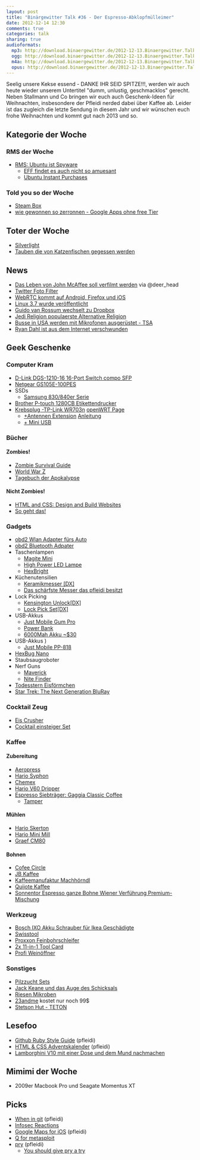 ```yaml
---
layout: post
title: "Binärgewitter Talk #36 - Der Espresso-Abklopfmülleimer"
date: 2012-12-14 12:30
comments: true
categories: talk
sharing: true
audioformats:
  mp3: http://download.binaergewitter.de/2012-12-13.Binaergewitter.Talk.36.mp3
  ogg: http://download.binaergewitter.de/2012-12-13.Binaergewitter.Talk.36.ogg
  m4a: http://download.binaergewitter.de/2012-12-13.Binaergewitter.Talk.36.m4a
  opus: http://download.binaergewitter.de/2012-12-13.Binaergewitter.Talk.36.opus
---
```

Seelig unsere Kekse essend - DANKE IHR SEID SPITZE!!!, werden wir auch heute wieder unserem Untertitel "dumm, unlustig, geschmacklos" gerecht. Neben Stallmann und Co bringen wir euch auch Geschenk-Ideen für Weihnachten, insbesondere der Pfleidi nerded dabei über Kaffee ab. Leider ist das zugleich die letzte Sendung in diesem Jahr und wir wünschen euch frohe Weihnachten und kommt gut nach 2013 und so.

## Kategorie der Woche

### RMS der Woche

- [RMS: Ubuntu ist Spyware](http://www.golem.de/news/richard-stallman-ubuntu-ist-keine-freie-software-1212-96227.html)
    - [EFF findet es auch nicht so amuesant](https://www.eff.org/deeplinks/2012/10/privacy-ubuntu-1210-amazon-ads-and-data-leaks)
    - [Ubuntu Instant Purchases](http://www.pcworld.com/article/2019712/coming-in-ubuntu-linux-13-04-instant-purchases-direct-from-the-desktop.html)

### Told you so der Woche

- [Steam Box](http://www.pro-linux.de/news/1/19219/valve-will-mit-der-steam-box-ins-wohnzimmer.html)
- [wie gewonnen so zerronnen - Google Apps ohne free Tier](http://www.computerworld.com/s/article/9234460/Google_to_start_charging_small_businesses_for_Google_Apps)

## Toter der Woche

- [Silverlight](http://www.golem.de/news/microsoft-silverlight-net-ist-nicht-mehr-online-1212-96226.html)
- [Tauben die von Katzenfischen gegessen werden](http://blogs.discovermagazine.com/notrocketscience/2012/12/05/the-catfish-that-strands-itself-to-kill-pigeons/#.UMJpTYWgQVn)

## News

- [Das Leben von John McAffee soll verfilmt werden](http://www.hollywoodreporter.com/news/tech-guru-john-mcafee-sells-movie-tv-rights-399820) via @deer_head
- [Twitter Foto Filter](http://www.heise.de/newsticker/meldung/Twitter-baut-Instagram-nach-1766114.html)
- [WebRTC kommt auf Android, Firefox und iOS](http://updates.html5rocks.com/2012/12/WebRTC-hits-Firefox-Android-and-iOS)
- [Linux 3.7 wurde veröffentlicht](http://kernelnewbies.org/Linux_3.7)
- [Guido van Rossum wechselt zu Dropbox](http://www.heise.de/ix/meldung/Python-Schoepfer-wechselt-zu-Dropbox-1765268.html)
- [Jedi Religion populaerste Alternative Religion](
http://www.telegraph.co.uk/news/religion/9737886/Jedi-religion-most-popular-alternative-faith.html)
- [Busse in USA werden mit Mikrofonen ausgerüstet - TSA](
http://www.wired.com/threatlevel/2012/12/public-bus-audio-surveillance/)
- [Ryan Dahl ist aus dem Internet verschwunden](http://news.ycombinator.com/item?id=4892174)

## Geek Geschenke

### Computer Kram

- [D-Link DGS-1210-16 16-Port Switch compo SFP](http://www.amazon.de/gp/product/B0036DRHH2/ref=as_li_ss_tl?ie=UTF8&camp=1638&creative=19454&creativeASIN=B0036DRHH2&linkCode=as2&tag=trektrip)
- [Netgear GS105E-100PES](http://www.amazon.de/dp/B002U08F2S/?tag=krebsco-21)
- SSDs
    * [Samsung 830/840er Serie](http://www.amazon.de/dp/B009LI7C9Y?tag=pfleidi-21)
- [Brother P-touch 1280CB Etikettendrucker](http://www.amazon.de/gp/product/B000B7C34I/ref=as_li_ss_tl?ie=UTF8&camp=1638&creative=19454&creativeASIN=B000B7C34I&linkCode=as2&tag=trektrip)
- [Krebsplug -TP-Link WR703n](http://www.amazon.de/dp/B008UNA6FS/?tag=krebsco-21) [openWRT Page](http://wiki.openwrt.org/toh/tp-link/tl-wr703n)
    * [+Antennen Extension](http://dx.com/p/sma-connection-cable-with-female-plug-4-pack-5173) [Anleitung](http://blagg.tadkom.net/2012/09/15/better-wr703n-antenna-mod/)
    * [+ Mini USB](http://www.amazon.de/dp/B005FYNSUA/?tag=krebsco-21)

### Bücher

#### Zombies!

- [Zombie Survival Guide](http://www.amazon.de/dp/1400049628?tag=pfleidi-21)
- [World War Z](http://www.amazon.de/dp/0307888681?tag=pfleidi-21)
- [Tagebuch der Apokalypse](http://www.amazon.de/dp/3453527933?tag=pfleidi-21)

#### Nicht Zombies!

- [HTML and CSS: Design and Build Websites](http://www.amazon.de/dp/1118008189/?tag=krebsco-21)
- [So geht das!](http://www.amazon.de/dp/3868032169/?tag=krebsco-21)

### Gadgets

- [obd2 Wlan Adapter fürs Auto](http://www.amazon.de/gp/product/B008CPVFT0/ref=as_li_ss_tl?ie=UTF8&camp=1638&creative=19454&creativeASIN=B008CPVFT0&linkCode=as2&tag=trektrip)
- [obd2 Bluetooth Adpater](http://www.amazon.de/gp/product/B003CLYMSU/ref=as_li_ss_tl?ie=UTF8&camp=1638&creative=19454&creativeASIN=B003CLYMSU&linkCode=as2&tag=trektrip)
- Taschenlampen
    * [Magite Mini](http://www.amazon.de/dp/B00002N6SN?tag=pfleidi-21)
    * [High Power LED Lampe](http://www.amazon.de/dp/B001OTYORQ?tag=pfleidi-21)
    * [HexBright](http://www.kickstarter.com/projects/527051507/hexbright-an-open-source-light)
- Küchenutensilien
    * [Keramikmesser [DX]](http://dx.com/p/chic-chefs-horizontal-ceramic-knife-28780?Utm_rid=93398939&Utm_source=affiliate)
    * [Das schärfste Messer das pfleidi besitzt](https://www.amazon.de/dp/B003BX6BS8/?tag=pfleidi-21)
- Lock Picking
    * [Kensington Unlock[DX]](http://dx.com/p/south-korea-klom-locks-tool-16413?Utm_rid=93398939&Utm_source=affiliate)
    * [Lock Pick Set[DX]](http://dx.com/p/high-quality-klom-31-piece-set-hook-lock-picks-16416?Utm_rid=93398939&Utm_source=affiliate)
- USB-Akkus
    * [Just Mobile Gum Pro](http://www.amazon.de/dp/B001BWQTOC?tag=pfleidi-21)
    * [Power Bank](https://www.amazon.de/dp/B007QLE87C/?tag=pfleidi-21)
    * [6000Mah Akku ~$30]( http://dx.com/p/6000mah-rechargeable-external-battery-pack-with-cellphone-adapters-blue-54010?Utm_rid=93398939&Utm_source=affiliate)
- USB-Akkus
)
    * [Just Mobile PP-818](https://www.amazon.de/dp/B00602Y2W4/?tag=pfleidi-21)
- [HexBug Nano](http://www.amazon.de/dp/B002R7IK74?tag=pfleidi-21)
- Staubsaugroboter
- Nerf Guns
    * [Maverick](http://www.amazon.de/dp/B004I1K9O4?tag=pfleidi-21)
    * [Nite Finder](http://www.amazon.de/dp/B000WTWZC0?tag=pfleidi-21)
- [Todesstern Eisförmchen](https://www.thinkgeek.com/product/f0b6/)
- [Star Trek: The Next Generation BluRay
](http://www.amazon.de/gp/product/B008FN6VH0/ref=as_li_ss_tl?ie=UTF8&camp=1638&creative=19454&creativeASIN=B008FN6VH0&linkCode=as2&tag=trektrip)

### Cocktail Zeug

- [Eis Crusher](http://www.amazon.de/dp/B004XVK7FK/?tag=krebsco-21)
- [Cocktail einsteiger Set](http://www.amazon.de/dp/B004GE2WS4/?tag=krebsco-21)

### Kaffee

#### Zubereitung

- [Aeropress](http://www.amazon.de/dp/B000GXZ2GS?tag=pfleidi-21)
- [Hario Syphon](http://www.amazon.de/dp/B000IKLQY6?tag=pfleidi-21)
- [Chemex](http://www.coffeecircle.com/chemex-kaffeekrug-6-tassen-8-tassen/)
- [Hario V60 Dripper](http://www.coffeecircle.com/v60-glass-dripper-02/)
- [Espresso Siebträger: Gaggia Classic Coffee](http://www.amazon.de/dp/B0000C72XS?tag=pfleidi-21)
    * [Tamper](http://www.amazon.de/dp/B001D1DDWC?tag=pfleidi-21)

#### Mühlen

- [Hario Skerton](http://www.amazon.de/dp/B001802PIQ?tag=pfleidi-21)
- [Hario Mini Mill](http://www.amazon.de/dp/B001804CLY?tag=pfleidi-21)
- [Graef CM80](http://www.amazon.de/dp/B002P9CFCK?tag=pfleidi-21)

#### Bohnen

* [Cofee Circle](http://www.coffeecircle.com/)
* [JB Kaffee](http://www.jbkaffee.de/index2.php)
* [Kaffeemanufaktur Machhörndl](http://www.kaffeeroesterei-nuernberg.de/)
* [Quijote Kaffee](http://www.quijote-kaffee.de/shop/)
* [Sonnentor Espresso ganze Bohne Wiener Verführung Premium-Mischung](http://www.amazon.de/gp/product/B005MNC33C/ref=as_li_ss_tl?ie=UTF8&camp=1638&creative=19454&creativeASIN=B005MNC33C&linkCode=as2&tag=trektrip)

### Werkzeug

- [Bosch IXO Akku Schrauber für Ikea Geschädigte](http://www.amazon.de/dp/B007X3W0O6?tag=pfleidi-21)
- [Swisstool](http://www.amazon.de/dp/B000MLY14I?tag=pfleidi-21)
- [Proxxon Feinbohrschleifer](http://www.amazon.de/dp/B000NPAA0C/?tag=krebsco-21)
- [2x 11-in-1 Tool Card](http://dx.com/p/stainless-steel-11-in-1-multi-functional-tool-card-2-pack-12590?Utm_rid=93398939&Utm_source=affiliate)
- [Profi Weinöffner](http://www.amazon.de/gp/product/B0002ONGVO/ref=as_li_ss_tl?ie=UTF8&camp=1638&creative=19454&creativeASIN=B0002ONGVO&linkCode=as2&tag=trektrip)

### Sonstiges

- [Pilzzucht Sets](http://pilzzuchtshop.eu/)
- [Jack Keane und das Auge des Schicksals](http://www.amazon.de/gp/product/B0089BE3Q4/ref=as_li_ss_tl?ie=UTF8&camp=1638&creative=19454&creativeASIN=B0089BE3Q4&linkCode=as2&tag=trektrip)
- [Riesen Mikroben](http://www.riesenmikroben.de/)
- [23andme](https://www.23andme.com/) kostet nur noch 99$
- [Stetson Hut - TETON](http://www.amazon.de/gp/product/B009COUDWA/ref=as_li_ss_tl?ie=UTF8&camp=1638&creative=19454&creativeASIN=B009COUDWA&linkCode=as2&tag=trektrip)

## Lesefoo

- [Github Ruby Style Guide](https://github.com/styleguide/ruby) (pfleidi)
- [HTML & CSS Adventskalender](http://advent2012.digitpaint.nl/) (pfleidi)
- [Lamborghini V10 mit einer Dose und dem Mund nachmachen](http://www.autoblog.com/2012/12/06/guy-puts-crazy-effort-into-recreating-lamborghini-v10-engine-sou/#continued)

## Mimimi der Woche

- 2009er Macbook Pro und Seagate Momentus XT

## Picks

- [When in git](http://wheningit.tumblr.com/) (pfleidi)
- [Infosec Reactions](http://securityreactions.tumblr.com/)
- [Google Maps for iOS](https://itunes.apple.com/de/app/google-maps/id585027354?mt=8) (pfleidi)
- [Q for metasploit](https://github.com/mubix/q)
- [pry](https://github.com/pry/pry) (pfleidi)
    * [You should give pry a try](http://collectiveidea.com/blog/archives/2012/01/16/give-pry-a-try/)
